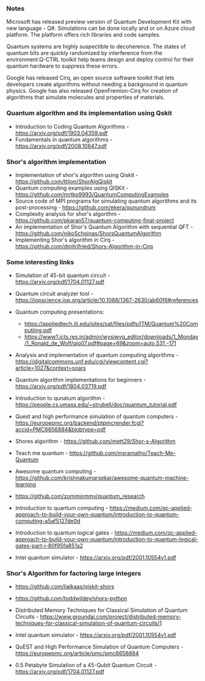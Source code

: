 ### Notes
Microsoft has released preview version of Quantum Development Kit with new language - Q#. Simulations can be done locally and or on Azure cloud platform. The platform offers rich libraries and code samples.

Quantum systems are highly suspectible to decoherence. The states of quantum bits are quickly randomized by interference from the environment.Q-CTRL toolkit help teams design and deploy control for their quantum hardware to suppress these errors.

Google has released Cirq, an open source software toolkit that lets developers create algorithms without needing a background in quantum physics. Google has also released OpenFremion-Cirq for creation of 
algorithms that simulate molecules and properties of materials.

### Quantum algorithm and its implementation using Qskit 
* Introduction to Coding Quantum Algorithms - https://arxiv.org/pdf/1903.04359.pdf
* Fundamentals in quantum algorithms - https://arxiv.org/pdf/2008.10647.pdf

### Shor's algorithm implementation
* Implementation of shor's algorithm using Qiskit - https://github.com/ttlion/ShorAlgQiskit
* Quantum computing examples using QISKit - https://github.com/mrtkp9993/QuantumComputingExamples
* Source code of MPI programs for simulating quantum algorithms and its post-processing - https://github.com/ekera/qunundrum
* Complexity analysis for shor's algorithm - https://github.com/pkaran57/quantum-computing-final-project
* An implementation of Shor's Quantum Algorithm with sequential QFT - https://github.com/nikoSchoinas/ShorsQuantumAlgorithm
* Implementing Shor's algorithm in Cirq - https://github.com/dmitrifried/Shors-Algorithm-in-Cirq

### Some interesting links
* Simulation of 45-bit quantum circuit - https://arxiv.org/pdf/1704.01127.pdf
* Quantum circuit analyzer tool - https://iopscience.iop.org/article/10.1088/1367-2630/ab60f6#references
* Quantum computing presentations:
  * https://appliedtech.iit.edu/sites/sat/files/pdfs/ITM/Quantum%20Computiing.pdf
  * https://www1.icts.res.in/admin/wysiwyg_editor/downloads/1_Monday/1_Ronald_de_Wolf/qip07.pdf#page=69&zoom=auto,531,-171
* Analysis and implementation of quantum computing algorithms - https://digitalcommons.unf.edu/cgi/viewcontent.cgi?article=1027&context=soars
* Quantum algorithm implementations for beginners - https://arxiv.org/pdf/1804.03719.pdf
* Introduction to qunatum algorithm - https://people.cs.umass.edu/~strubell/doc/quantum_tutorial.pdf
* Quest and high performance simulation of quantum computers - https://europepmc.org/backend/ptpmcrender.fcgi?accid=PMC6656884&blobtype=pdf

* Shores algorithm - https://github.com/mett29/Shor-s-Algorithm
* Teach me quantum - https://github.com/msramalho/Teach-Me-Quantum
* Awesome quantum computing - https://github.com/krishnakumarsekar/awesome-quantum-machine-learning
* https://github.com/zommiommy/quantum_research


* Introduction to quantum computing - https://medium.com/qc-applied-approach-to-build-your-own-quantum/introduction-to-quantum-computing-a5af5127de0d
* Introduction to quantum logical gates - https://medium.com/qc-applied-approach-to-build-your-own-quantum/introduction-to-quantum-logical-gates-part-i-80f95fa851a2
* Intel quantum simulator - https://arxiv.org/pdf/2001.10554v1.pdf

### Shor's Algorithm for factoring large integers

* https://github.com/lialkaas/qiskit-shors
* https://github.com/toddwildey/shors-python

* Distributed Memory Techniques for Classical Simulation of Quantum Circuits - https://www.groundai.com/project/distributed-memory-techniques-for-classical-simulation-of-quantum-circuits/1
* Intel quantum simulator - https://arxiv.org/pdf/2001.10554v1.pdf
* QuEST and High Performance Simulation of Quantum Computers - https://europepmc.org/article/pmc/pmc6656884
* 0.5 Petabyte Simulation of a 45-Qubit Quantum Circuit - https://arxiv.org/pdf/1704.01127.pdf



